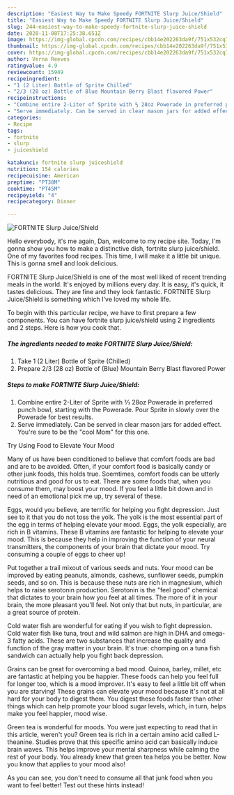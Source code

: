 ```yaml
---
description: "Easiest Way to Make Speedy FORTNITE Slurp Juice/Shield"
title: "Easiest Way to Make Speedy FORTNITE Slurp Juice/Shield"
slug: 244-easiest-way-to-make-speedy-fortnite-slurp-juice-shield
date: 2020-11-08T17:25:38.651Z
image: https://img-global.cpcdn.com/recipes/cbb14e202263da9f/751x532cq70/fortnite-slurp-juiceshield-recipe-main-photo.jpg
thumbnail: https://img-global.cpcdn.com/recipes/cbb14e202263da9f/751x532cq70/fortnite-slurp-juiceshield-recipe-main-photo.jpg
cover: https://img-global.cpcdn.com/recipes/cbb14e202263da9f/751x532cq70/fortnite-slurp-juiceshield-recipe-main-photo.jpg
author: Verna Reeves
ratingvalue: 4.9
reviewcount: 15949
recipeingredient:
- "1 (2 Liter) Bottle of Sprite Chilled"
- "2/3 (28 oz) Bottle of Blue Mountain Berry Blast flavored Power"
recipeinstructions:
- "Combine entire 2-Liter of Sprite with ⅔ 28oz Powerade in preferred punch bowl, starting with the Powerade. Pour Sprite in slowly over the Powerade for best results."
- "Serve immediately. Can be served in clear mason jars for added effect. You&#39;re sure to be the &#34;cool Mom&#34; for this one."
categories:
- Recipe
tags:
- fortnite
- slurp
- juiceshield

katakunci: fortnite slurp juiceshield 
nutrition: 154 calories
recipecuisine: American
preptime: "PT38M"
cooktime: "PT45M"
recipeyield: "4"
recipecategory: Dinner

---
```



![FORTNITE Slurp Juice/Shield](https://img-global.cpcdn.com/recipes/cbb14e202263da9f/751x532cq70/fortnite-slurp-juiceshield-recipe-main-photo.jpg)

Hello everybody, it's me again, Dan, welcome to my recipe site. Today, I'm gonna show you how to make a distinctive dish, fortnite slurp juice/shield. One of my favorites food recipes. This time, I will make it a little bit unique. This is gonna smell and look delicious.



FORTNITE Slurp Juice/Shield is one of the most well liked of recent trending meals in the world. It's enjoyed by millions every day. It is easy, it's quick, it tastes delicious. They are fine and they look fantastic. FORTNITE Slurp Juice/Shield is something which I've loved my whole life.


To begin with this particular recipe, we have to first prepare a few components. You can have fortnite slurp juice/shield using 2 ingredients and 2 steps. Here is how you cook that.

<!--inarticleads1-->

##### The ingredients needed to make FORTNITE Slurp Juice/Shield:

1. Take 1 (2 Liter) Bottle of Sprite (Chilled)
1. Prepare 2/3 (28 oz) Bottle of (Blue) Mountain Berry Blast flavored Power




<!--inarticleads2-->

##### Steps to make FORTNITE Slurp Juice/Shield:

1. Combine entire 2-Liter of Sprite with ⅔ 28oz Powerade in preferred punch bowl, starting with the Powerade. Pour Sprite in slowly over the Powerade for best results.
1. Serve immediately. Can be served in clear mason jars for added effect. You&#39;re sure to be the &#34;cool Mom&#34; for this one.




Try Using Food to Elevate Your Mood


Many of us have been conditioned to believe that comfort foods are bad and are to be avoided. Often, if your comfort food is basically candy or other junk foods, this holds true. Soemtimes, comfort foods can be utterly nutritious and good for us to eat. There are some foods that, when you consume them, may boost your mood. If you feel a little bit down and in need of an emotional pick me up, try several of these.

Eggs, would you believe, are terrific for helping you fight depression. Just see to it that you do not toss the yolk. The yolk is the most essential part of the egg in terms of helping elevate your mood. Eggs, the yolk especially, are rich in B vitamins. These B vitamins are fantastic for helping to elevate your mood. This is because they help in improving the function of your neural transmitters, the components of your brain that dictate your mood. Try consuming a couple of eggs to cheer up!

Put together a trail mixout of various seeds and nuts. Your mood can be improved by eating peanuts, almonds, cashews, sunflower seeds, pumpkin seeds, and so on. This is because these nuts are rich in magnesium, which helps to raise serotonin production. Serotonin is the "feel good" chemical that dictates to your brain how you feel at all times. The more of it in your brain, the more pleasant you'll feel. Not only that but nuts, in particular, are a great source of protein.

Cold water fish are wonderful for eating if you wish to fight depression. Cold water fish like tuna, trout and wild salmon are high in DHA and omega-3 fatty acids. These are two substances that increase the quality and function of the gray matter in your brain. It's true: chomping on a tuna fish sandwich can actually help you fight back depression. 

Grains can be great for overcoming a bad mood. Quinoa, barley, millet, etc are fantastic at helping you be happier. These foods can help you feel full for longer too, which is a mood improver. It's easy to feel a little bit off when you are starving! These grains can elevate your mood because it's not at all hard for your body to digest them. You digest these foods faster than other things which can help promote your blood sugar levels, which, in turn, helps make you feel happier, mood wise.

Green tea is wonderful for moods. You were just expecting to read that in this article, weren't you? Green tea is rich in a certain amino acid called L-theanine. Studies prove that this specific amino acid can basically induce brain waves. This helps improve your mental sharpness while calming the rest of your body. You already knew that green tea helps you be better. Now you know that applies to your mood also!

As you can see, you don't need to consume all that junk food when you want to feel better! Test out  these hints  instead!

